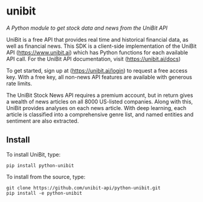 # unibit

*A Python module to get stock data and news from the UniBit API*

UniBit is a free API that provides real time and historical financial data, as well as financial news. This SDK is a client-side implementation of the UniBit API (https://www.unibit.ai) which has Python functions for each available API call. For the UniBit API documentation, visit (https://unibit.ai/docs)

To get started, sign up at (https://unibit.ai/login) to request a free access key. With a free key, all non-news API features are available with generous rate limits.

The UniBit Stock News API requires a premium account, but in return gives a wealth of news articles on all 8000 US-listed companies. Along with this, UniBit provides analyses on each news article. With deep learning, each article is classified into a comprehensive genre list, and named entities and sentiment are also extracted. 

## Install
To install UniBit, type:
```shell
pip install python-unibit
```

To install from the source, type:
```shell
git clone https://github.com/unibit-api/python-unibit.git
pip install -e python-unibit
```


